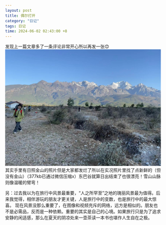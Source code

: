 ```yaml
---
layout: post
title: 偶尔打开
category: "日记"
tags: 日记
time: 2024-06-02 02:43:00 +8
---
```

发现上一篇文章多了一条评论非常开心所以再发一张😊
![玉龙雪山](/asset/玉龙雪山.jpg)
其实手里有日照金山的照片但是大家都发烂了所以在实况照片里找了点新鲜的（但没有金山）（377kb已通过微信压缩x）东巴谷就算日出结束了也很漂亮！雪山山脉则像温暖的臂弯！

另：过去我以为在旅行中风景最重要，“人之所罕至”之地的瑰丽风景最为值得。后来我觉得，相伴游玩的朋友才更关键，人是旅行中的变数，也是旅行中的最大惊喜。
现在风景没那么重要了，在图像和视频充斥的网络，远方是相似的。朋友也不是必需品，反而是一种依赖。重要的其实是自己的心境。如果旅行只是为了追求安静的闲适感，那么在夏天的阴凉处来一壶茶读一本书也堪作人生自在之极。